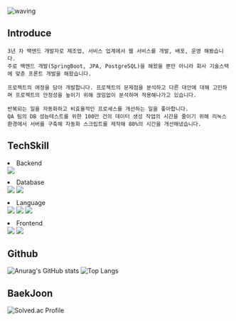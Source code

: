 ![waving](https://capsule-render.vercel.app/api?type=waving&height=200&text=yejiCho&fontAlign=80&fontAlignY=40&color=gradient)

<H2> Introduce </H2>


```
3년 차 백엔드 개발자로 제조업, 서비스 업계에서 웹 서비스를 개발, 배포, 운영 해봤습니다. 
주로 백엔드 개발(SpringBoot, JPA, PostgreSQL)을 해왔을 뿐만 아니라 회사 기술스택에 맞춘 프론트 개발을 해왔습니다. 

프로젝트의 애정을 담아 개발합니다. 프로젝트의 문제점을 분석하고 다른 대안에 대해 고민하며 프로젝트의 안정성을 높이기 위해 끊임없이 분석하며 적용해나가고 있습니다.

반복되는 일을 자동화하고 비효율적인 프로세스를 개선하는 일을 좋아합니다. 
QA 팀의 DB 성능테스트를 위한 100만 건의 데이터 생성 작업의 시간을 줄이기 위해 리눅스 환경에서 서버를 구축해 자동화 스크립트를 제작해 80%의 시간을 개선해냈습니다.

```


<H2> TechSkill </H2>

<li style="margin-top: 10px">Backend</li>
<div style="justify-content:space-around; align-items:stretch">
 <img src="https://img.shields.io/badge/Spring-6DB33F?style=for-the-badge&logo=Spring&logoColor=white">
</div>
<li style="margin-top: 10px">Database</li>
<div style="justify-content:space-around; align-items:stretch">
    <img src="https://img.shields.io/badge/postgresql-4169E1?style=for-the-badge&logo=postgresql&logoColor=white">
    <img src="https://img.shields.io/badge/microsoftsqlserver-CC2927?style=for-the-badge&logo=microsoftsqlserver&logoColor=white">
</div>
<li style="margin-top: 10px">Language</li>
<div style="justify-content:space-around; align-items:stretch">
    <img src="https://img.shields.io/badge/JAVA-red?style=for-the-badge&logo=OpenJDK&logoColor=white">
    <img src="https://img.shields.io/badge/javascript-F7DF1E?style=for-the-badge&logo=javascript&logoColor=white">
    <img src="https://img.shields.io/badge/python-3776AB?style=for-the-badge&logo=python&logoColor=white">
</div>
<li style="margin-top: 10px">Frontend</li>
<div style="justify-content:space-around; align-items:stretch">
    <img src="https://img.shields.io/badge/jquery-0769AD?style=for-the-badge&logo=jquery&logoColor=white">
    <img src="https://img.shields.io/badge/vue.js-4FC08D?style=for-the-badge&logo=vuedotjs&logoColor=white">
</div>

<H2> Github </H2>

<div>

![Anurag's GitHub stats](https://github-readme-stats.vercel.app/api?username=cyeji&show_icons=true&theme=tokyonight)
![Top Langs](https://github-readme-stats.vercel.app/api/top-langs/?username=cyeji&layout=compact&theme=tokyonight)

</div>

<H2> BaekJoon </H2>

![Solved.ac Profile](http://mazassumnida.wtf/api/generate_badge?boj=goe152)


